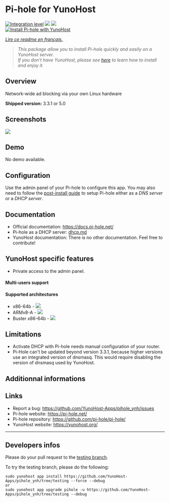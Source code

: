 # Pi-hole for YunoHost

[![Integration level](https://dash.yunohost.org/integration/pihole.svg)](https://dash.yunohost.org/appci/app/pihole) ![](https://ci-apps.yunohost.org/ci/badges/pihole.status.svg) ![](https://ci-apps.yunohost.org/ci/badges/pihole.maintain.svg)  
[![Install Pi-hole with YunoHost](https://install-app.yunohost.org/install-with-yunohost.png)](https://install-app.yunohost.org/?app=pihole)

*[Lire ce readme en français.](./README_fr.md)*

> *This package allow you to install Pi-hole quickly and easily on a YunoHost server.  
If you don't have YunoHost, please see [here](https://yunohost.org/#/install) to learn how to install and enjoy it.*

## Overview
Network-wide ad blocking via your own Linux hardware

**Shipped version:** 3.3.1 or 5.0

## Screenshots

![](https://i0.wp.com/pi-hole.net/wp-content/uploads/2016/12/dashboard212.png)

## Demo

No demo available.

## Configuration

Use the admin panel of your Pi-hole to configure this app. You may also need to follow the [post-install guide](https://docs.pi-hole.net/main/post-install/) to setup Pi-hole either as a *DNS server* or a *DHCP server*.

## Documentation

* Official documentation: https://docs.pi-hole.net/
* Pi-hole as a DHCP server: [dhcp.md](./dhcp.md)
* YunoHost documentation: There is no other documentation. Feel free to contribute!

## YunoHost specific features

* Private access to the admin panel.

#### Multi-users support

#### Supported architectures

* x86-64b - [![](https://ci-apps.yunohost.org/ci/logs/pihole%20%28Apps%29.svg)](https://ci-apps.yunohost.org/ci/apps/pihole/)
* ARMv8-A - [![](https://ci-apps-arm.yunohost.org/ci/logs/pihole%20%28Apps%29.svg)](https://ci-apps-arm.yunohost.org/ci/apps/pihole/)
* Buster x86-64b - [![](https://ci-buster.nohost.me/ci/logs/pihole%20%28Apps%29.svg)](https://ci-buster.nohost.me/ci/apps/pihole/)

## Limitations

* Activate DHCP with Pi-hole needs manual configuration of your router.
* Pi-Hole can't be updated beyond version 3.3.1, because higher versions use an integrated version of dnsmasq. This would require disabling the version of dnsmasq used by YunoHost.

## Additionnal informations

## Links

 * Report a bug: https://github.com/YunoHost-Apps/pihole_ynh/issues
 * Pi-hole website: https://pi-hole.net/
 * Pi-hole repository: https://github.com/pi-hole/pi-hole/
 * YunoHost website: https://yunohost.org/

---

Developers infos
----------------

Please do your pull request to the [testing branch](https://github.com/YunoHost-Apps/pihole_ynh/tree/testing).

To try the testing branch, please do the following:
```
sudo yunohost app install https://github.com/YunoHost-Apps/pihole_ynh/tree/testing --force --debug
or
sudo yunohost app upgrade pihole -u https://github.com/YunoHost-Apps/pihole_ynh/tree/testing --debug
```
